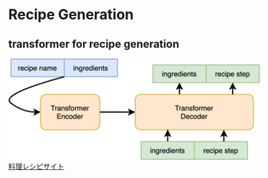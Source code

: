# Recipe Generation

## transformer for recipe generation
![alt](https://github.com/Jumpei-Fujita/recipe_generation/blob/master/Arc.png)
[料理レシピサイト](share.streamlit.io/jumpei-alumni/recipe2/main.py)
